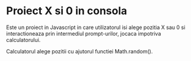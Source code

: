 # Proiect X si 0 in consola 

Este un proiect in Javascript in care utilizatorul isi alege pozitia X sau 0 si interactioneaza prin intermediul prompt-urilor, jocaca impotriva calculatorului. 

Calculatorul alege pozitii cu ajutorul functiei Math.random().
